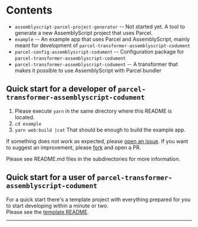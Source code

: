 # Contents
- `assemblyscript-parcel-project-generator` -- Not started yet. A tool to generate a new AssemblyScript project that uses Parcel.  
- `example` -- An example app that uses Parcel and AssemblyScript, mainly meant for development of `parcel-transformer-assemblyscript-codument`
- `parcel-config-assemblyscript-codument` -- Configuration package for `parcel-transformer-assemblyscript-codument` 
- `parcel-transformer-assemblyscript-codument` -- A transformer that makes it possible to use AssemblyScript with Parcel bundler


## Quick start for a developer of `parcel-transformer-assemblyscript-codument`
1. Please execute `yarn` in the same directory where this README is located.
2. `cd example`
3. `yarn web:build |cat`
That should be enough to build the example app. 

If something does not work as expected, please [open an issue](https://github.com/dipdowel/parcel-transformer-assemblyscript-codument/issues). 
If you want to suggest an improvement, please [fork](https://github.com/dipdowel/parcel-transformer-assemblyscript-codument/) and open a PR.

Please see README.md files in the subdirectories for more information.

## Quick start for a user of `parcel-transformer-assemblyscript-codument`
For a quick start there's a template project with everything prepared for you to start developing within a minute or two.  
Please see the [template README](https://github.com/dipdowel/assemblyscript-parcel-template).
- - - - - - - -